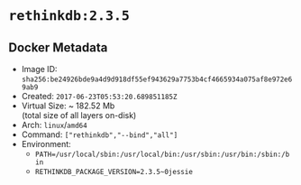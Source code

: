 # `rethinkdb:2.3.5`

## Docker Metadata

- Image ID: `sha256:be24926bde9a4d9d918df55ef943629a7753b4cf4665934a075af8e972e69ab9`
- Created: `2017-06-23T05:53:20.689851185Z`
- Virtual Size: ~ 182.52 Mb  
  (total size of all layers on-disk)
- Arch: `linux`/`amd64`
- Command: `["rethinkdb","--bind","all"]`
- Environment:
  - `PATH=/usr/local/sbin:/usr/local/bin:/usr/sbin:/usr/bin:/sbin:/bin`
  - `RETHINKDB_PACKAGE_VERSION=2.3.5~0jessie`
